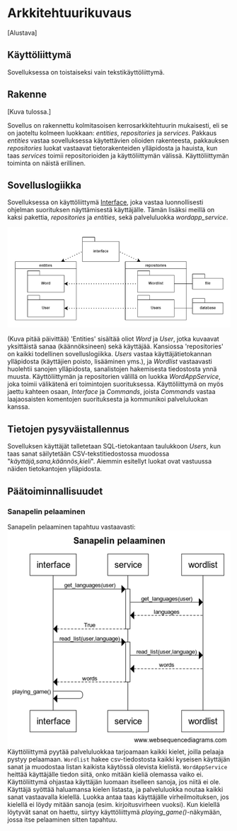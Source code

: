 # Arkkitehtuurikuvaus

[Alustava]

## Käyttöliittymä

Sovelluksessa on toistaiseksi vain tekstikäyttöliittymä.

## Rakenne

[Kuva tulossa.]  

Sovellus on rakennettu kolmitasoisen kerrosarkkitehtuurin mukaisesti, eli se on jaoteltu kolmeen luokkaan: *entities*, *repositories* ja *services*. Pakkaus *entities* vastaa sovelluksessa käytettävien olioiden rakenteesta, pakkauksen *repositories* luokat vastaavat tietorakenteiden ylläpidosta ja hauista, kun taas *services* toimii repositorioiden ja käyttöliittymän välissä. Käyttöliittymän toiminta on näistä erillinen. 

## Sovelluslogiikka

Sovelluksessa on käyttöliittymä [Interface](https://github.com/saanap17/ot-harjoitustyo/blob/master/src/interface.py), joka vastaa luonnollisesti ohjelman suorituksen näyttämisestä käyttäjälle. Tämän lisäksi meillä on kaksi pakettia, *repositories* ja *entities*, sekä palveluluokka *wordapp_service*.

![](https://github.com/saanap17/ot-harjoitustyo/blob/master/dokumentaatio/kuvat/package.png)  

(Kuva pitää päivittää) 'Entities' sisältää oliot *Word* ja *User*, jotka kuvaavat yksittäistä sanaa (käännöksineen) sekä käyttäjää. Kansiossa 'repositories' on kaikki todellinen sovelluslogiikka. *Users* vastaa käyttäjätietokannan ylläpidosta (käyttäjien poisto, lisääminen yms.), ja *Wordlist* vastaavasti huolehtii sanojen ylläpidosta, sanalistojen hakemisesta tiedostosta ynnä muusta. Käyttöliittymän ja repositorien välillä on luokka *WordAppService*, joka toimii välikätenä eri toimintojen suorituksessa. Käyttöliittymä on myös jaettu kahteen osaan, *Interface* ja *Commands*, joista *Commands* vastaa laajaosaisten komentojen suorituksesta ja kommunikoi palveluluokan kanssa.

## Tietojen pysyväistallennus

Sovelluksen käyttäjät talletetaan SQL-tietokantaan taulukkoon *Users*, kun taas sanat säilytetään CSV-tekstitiedostossa muodossa "*käyttäjä,sana,käännös,kieli*". Aiemmin esitellyt luokat ovat vastuussa näiden tietokantojen ylläpidosta.

## Päätoiminnallisuudet

### Sanapelin pelaaminen

Sanapelin pelaaminen tapahtuu vastaavasti:  
![](https://github.com/saanap17/ot-harjoitustyo/blob/master/dokumentaatio/kuvat/sekv_play_game.png) 
Käyttöliittymä pyytää palveluluokkaa tarjoamaan kaikki kielet, joilla pelaaja pystyy pelaamaan. `Wordlist` hakee csv-tiedostosta kaikki kyseisen käyttäjän sanat ja muodostaa listan kaikista käytössä olevista kielistä. `WordAppService` heittää käyttäjälle tiedon siitä, onko mitään kieliä olemassa vaiko ei. Käyttöliittymä ohjastaa käyttäjän luomaan itselleen sanoja, jos niitä ei ole. Käyttäjä syöttää haluamansa kielen listasta, ja palveluluokka noutaa kaikki sanat vastaavalla kielellä. Luokka antaa taas käyttäjälle virheilmoituksen, jos kielellä ei löydy mitään sanoja (esim. kirjoitusvirheen vuoksi). Kun kielellä löytyvät sanat on haettu, siirtyy käyttöliittymä *playing_game()*-näkymään, jossa itse pelaaminen sitten tapahtuu.


